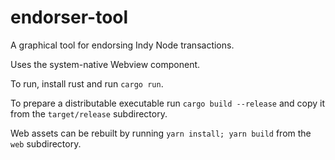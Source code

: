 # endorser-tool

A graphical tool for endorsing Indy Node transactions.

Uses the system-native Webview component.

To run, install rust and run `cargo run`.

To prepare a distributable executable run `cargo build --release` and copy it from the `target/release` subdirectory.

Web assets can be rebuilt by running `yarn install; yarn build` from the `web` subdirectory.
